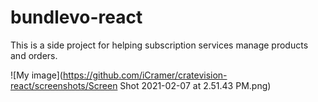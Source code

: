 # bundlevo-react

This is a side project for helping subscription services manage products and orders.

![My image](https://github.com/iCramer/cratevision-react/screenshots/Screen Shot 2021-02-07 at 2.51.43 PM.png)
